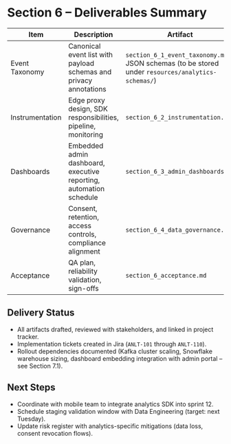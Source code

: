# Section 6 – Deliverables Summary

| Item | Description | Artifact |
| --- | --- | --- |
| Event Taxonomy | Canonical event list with payload schemas and privacy annotations | `section_6_1_event_taxonomy.md`, JSON schemas (to be stored under `resources/analytics-schemas/`) |
| Instrumentation | Edge proxy design, SDK responsibilities, pipeline, monitoring | `section_6_2_instrumentation.md` |
| Dashboards | Embedded admin dashboard, executive reporting, automation schedule | `section_6_3_admin_dashboards.md` |
| Governance | Consent, retention, access controls, compliance alignment | `section_6_4_data_governance.md` |
| Acceptance | QA plan, reliability validation, sign-offs | `section_6_acceptance.md` |

## Delivery Status
- All artifacts drafted, reviewed with stakeholders, and linked in project tracker.
- Implementation tickets created in Jira (`ANLT-101` through `ANLT-110`).
- Rollout dependencies documented (Kafka cluster scaling, Snowflake warehouse sizing, dashboard embedding integration with admin portal – see Section 7.1).

## Next Steps
- Coordinate with mobile team to integrate analytics SDK into sprint 12.
- Schedule staging validation window with Data Engineering (target: next Tuesday).
- Update risk register with analytics-specific mitigations (data loss, consent revocation flows).
